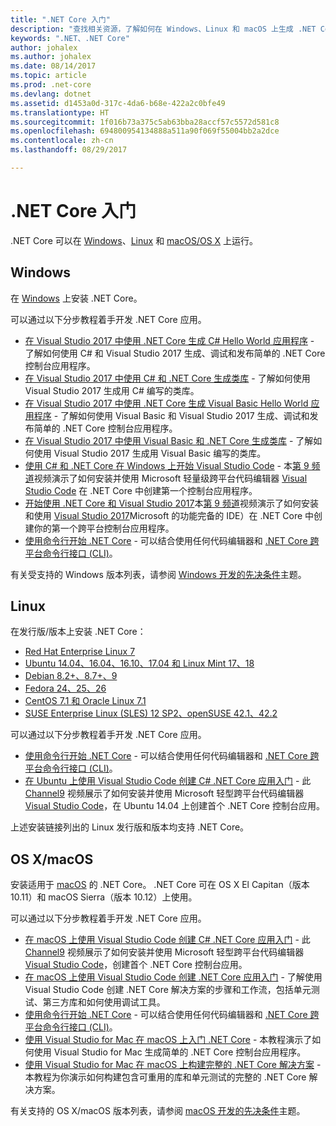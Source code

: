 ```yaml
---
title: ".NET Core 入门"
description: "查找相关资源，了解如何在 Windows、Linux 和 macOS 上生成 .NET Core 应用程序。"
keywords: ".NET、.NET Core"
author: johalex
ms.author: johalex
ms.date: 08/14/2017
ms.topic: article
ms.prod: .net-core
ms.devlang: dotnet
ms.assetid: d1453a0d-317c-4da6-b68e-422a2c0bfe49
ms.translationtype: HT
ms.sourcegitcommit: 1f016b73a375c5ab63bba28accf57c5572d581c8
ms.openlocfilehash: 694800954134888a511a90f069f55004bb2a2dce
ms.contentlocale: zh-cn
ms.lasthandoff: 08/29/2017

---
```

# <a name="get-started-with-net-core"></a>.NET Core 入门

.NET Core 可以在 [Windows](#windows)、[Linux](#linux) 和 [macOS/OS X](#os-x--macos) 上运行。

## <a name="windows"></a>Windows

在 [Windows](https://www.microsoft.com/net/core#windows) 上安装 .NET Core。 

可以通过以下分步教程着手开发 .NET Core 应用。

* [在 Visual Studio 2017 中使用 .NET Core 生成 C# Hello World 应用程序](./tutorials/with-visual-studio.md) - 了解如何使用 C# 和 Visual Studio 2017 生成、调试和发布简单的 .NET Core 控制台应用程序。
* [在 Visual Studio 2017 中使用 C# 和 .NET Core 生成类库](./tutorials/library-with-visual-studio.md) - 了解如何使用 Visual Studio 2017 生成用 C# 编写的类库。
* [在 Visual Studio 2017 中使用 .NET Core 生成 Visual Basic Hello World 应用程序](./tutorials/vb-with-visual-studio.md) - 了解如何使用 Visual Basic 和 Visual Studio 2017 生成、调试和发布简单的 .NET Core 控制台应用程序。 
* [在 Visual Studio 2017 中使用 Visual Basic 和 .NET Core 生成类库](./tutorials/vb-library-with-visual-studio.md) - 了解如何使用 Visual Studio 2017 生成用 Visual Basic 编写的类库。
* [使用 C# 和 .NET Core 在 Windows 上开始 Visual Studio Code](https://channel9.msdn.com/Blogs/dotnet/Get-started-with-VS-Code-using-CSharp-and-NET-Core) - 本[第 9 频道](https://channel9.msdn.com)视频演示了如何安装并使用 Microsoft 轻量级跨平台代码编辑器 [Visual Studio Code](https://www.visualstudio.com/products/code-vs) 在 .NET Core 中创建第一个控制台应用程序。
* [开始使用 .NET Core 和 Visual Studio 2017](https://channel9.msdn.com/Blogs/dotnet/Get-Started-NET-Core-Visual-Studio-2017)本[第 9 频道](https://channel9.msdn.com)视频演示了如何安装和使用 [Visual Studio 2017](https://www.visualstudio.com/)Microsoft 的功能完备的 IDE）在 .NET Core 中创建你的第一个跨平台控制台应用程序。
* [使用命令行开始 .NET Core](tutorials/using-with-xplat-cli.md) - 可以结合使用任何代码编辑器和 [.NET Core 跨平台命令行接口 (CLI)](tools/index.md)。

有关受支持的 Windows 版本列表，请参阅 [Windows 开发的先决条件](windows-prerequisites.md)主题。

## <a name="linux"></a>Linux

在发行版/版本上安装 .NET Core：

* [Red Hat Enterprise Linux 7](https://www.microsoft.com/net/core#linuxredhat)
* [Ubuntu 14.04、16.04、16.10、17.04 和 Linux Mint 17、18](https://www.microsoft.com/net/core#linuxubuntu)
* [Debian 8.2+、8.7+、9](https://www.microsoft.com/net/core#linuxdebian)
* [Fedora 24、25、26](https://www.microsoft.com/net/core#linuxfedora)
* [CentOS 7.1 和 Oracle Linux 7.1](https://www.microsoft.com/net/core#linuxcentos)
* [SUSE Enterprise Linux (SLES) 12 SP2、openSUSE 42.1、42.2](https://www.microsoft.com/net/core#linuxopensuse)

可以通过以下分步教程着手开发 .NET Core 应用。

* [使用命令行开始 .NET Core](tutorials/using-with-xplat-cli.md) - 可以结合使用任何代码编辑器和 [.NET Core 跨平台命令行接口 (CLI)](tools/index.md)。
* [在 Ubuntu 上使用 Visual Studio Code 创建 C# .NET Core 应用入门](https://channel9.msdn.com/Blogs/dotnet/Get-started-with-VS-Code-Csharp-dotnet-Core-Ubuntu) - 此 [Channel9](https://channel9.msdn.com) 视频展示了如何安装并使用 Microsoft 轻型跨平台代码编辑器 [Visual Studio Code](https://code.visualstudio.com/)，在 Ubuntu 14.04 上创建首个 .NET Core 控制台应用。

上述安装链接列出的 Linux 发行版和版本均支持 .NET Core。

## <a name="os-x--macos"></a>OS X/macOS

安装适用于 [macOS](https://www.microsoft.com/net/core#macos) 的 .NET Core。 .NET Core 可在 OS X El Capitan（版本 10.11）和 macOS Sierra（版本 10.12）上使用。

可以通过以下分步教程着手开发 .NET Core 应用。

* [在 macOS 上使用 Visual Studio Code 创建 C# .NET Core 应用入门](https://channel9.msdn.com/Blogs/dotnet/Get-started-VSCode-NET-Core-Mac) - 此 [Channel9](https://channel9.msdn.com) 视频展示了如何安装并使用 Microsoft 轻型跨平台代码编辑器 [Visual Studio Code](https://code.visualstudio.com/)，创建首个 .NET Core 控制台应用。 
* [在 macOS 上使用 Visual Studio Code 创建 .NET Core 应用入门](tutorials/using-on-macos.md) - 了解使用 Visual Studio Code 创建 .NET Core 解决方案的步骤和工作流，包括单元测试、第三方库和如何使用调试工具。
* [使用命令行开始 .NET Core](tutorials/using-with-xplat-cli.md) - 可以结合使用任何代码编辑器和 [.NET Core 跨平台命令行接口 (CLI)](tools/index.md)。
* [使用 Visual Studio for Mac 在 macOS 上入门 .NET Core](tutorials/using-on-mac-vs.md) - 本教程演示了如何使用 Visual Studio for Mac 生成简单的 .NET Core 控制台应用程序。
* [使用 Visual Studio for Mac 在 macOS 上构建完整的 .NET Core 解决方案](tutorials/using-on-mac-vs-full-solution.md) - 本教程为你演示如何构建包含可重用的库和单元测试的完整的 .NET Core 解决方案。

有关支持的 OS X/macOS 版本列表，请参阅 [macOS 开发的先决条件](macos-prerequisites.md)主题。

